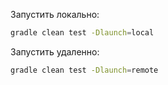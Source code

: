 Запустить локально:
```bash
gradle clean test -Dlaunch=local
```

Запустить удаленно:
```bash
gradle clean test -Dlaunch=remote
```
